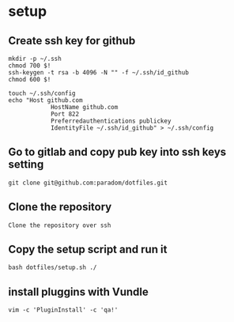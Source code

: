 # setup

## Create ssh key for github
```
mkdir -p ~/.ssh
chmod 700 $!
ssh-keygen -t rsa -b 4096 -N "" -f ~/.ssh/id_github
chmod 600 $!

touch ~/.ssh/config
echo "Host github.com
            HostName github.com
            Port 822
            Preferredauthentications publickey
            IdentityFile ~/.ssh/id_github" > ~/.ssh/config
```

## Go to gitlab and copy pub key into ssh keys setting

```
git clone git@github.com:paradom/dotfiles.git
```

## Clone the repository

```
Clone the repository over ssh
```

## Copy the setup script and run it

```
bash dotfiles/setup.sh ./
```

## install pluggins with Vundle

```
vim -c 'PluginInstall' -c 'qa!'
```
